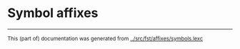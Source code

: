 
# Symbol affixes





* * *
<small>This (part of) documentation was generated from [../src/fst/affixes/symbols.lexc](http://github.com/giellalt/lang-crj/blob/main/../src/fst/affixes/symbols.lexc)</small>